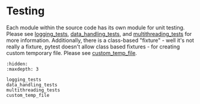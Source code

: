 # Testing

Each module within the source code has its own module for unit testing.
Please see [logging_tests](./logging_tests.md),
[data_handling_tests](./data_handling_tests.md),
and [multithreading_tests](./multithreading_tests.md) for more information.
Additionally,
there is a class-based "fixture" -
well it's not really a fixture,
pytest doesn't allow class based fixtures -
for creating custom temporary file.
Please see [custom_temp_file](./custom_temp_file.md).

```{toctree}
:hidden:
:maxdepth: 3

logging_tests
data_handling_tests
multithreading_tests
custom_temp_file
```

